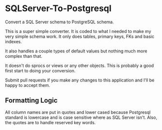 SQLServer-To-Postgresql
=======================

Convert a SQL Server schema to PostgreSQL schema. 

This is a super simple converter. It is coded to what I needed to make my very simple schema work. It only does tables, primary keys, FKs and basic indexes.

It also handles a couple types of default values but nothing much more complex than that. 

It doesn't do sprocs or views or any other objects. This is probably a good first start to doing your conversion. 

Submit pull requests if you make any changes to this application and I'll be happy to accept them.

Formatting Logic
-----------------
All column names are put in quotes and lower cased because Postgresql standard is lowercase and is case sensitive where as SQL Server isn't. Also, the quotes are to handle reserved key words.


